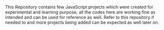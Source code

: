 This Repository contains few JavaScript projects which were created for experimental and learning purpose, all the codes here are working fine as intended and can be used for reference as well.
Refer to this repository if needed to and more projects being added can be expected as well later on.
